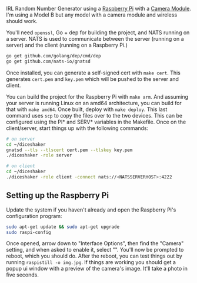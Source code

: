 IRL Random Number Generator using a [Raspberry Pi](raspberry-pi) with a [Camera
Module](camera-module). I'm using a Model B but any model with a camera module
and wireless should work.

You'll need `openssl`, Go + dep for building the project, and NATS running on a
server. NATS is used to communicate between the server (running on a server)
and the client (running on a Raspberry Pi.)

```bash
go get github.com/golang/dep/cmd/dep
go get github.com/nats-io/gnatsd
```

Once installed, you can generate a self-signed cert with `make cert`. This
generates `cert.pem` and `key.pem` which will be pushed to the server and
client.

You can build the project for the Raspberry Pi with `make arm`. And assuming
your server is running Linux on an amd64 architecture, you can build for that
with `make amd64`. Once built, deploy with `make deploy`. This last command
uses `scp` to copy the files over to the two devices. This can be configured
using the PI* and SERV* variables in the Makefile. Once on the client/server,
start things up with the following commands:

```bash
# on server
cd ~/diceshaker
gnatsd --tls --tlscert cert.pem --tlskey key.pem
./diceshaker -role server
```

```bash
# on client
cd ~/diceshaker
./diceshaker -role client -connect nats://<NATSSERVERHOST>:4222
```

## Setting up the Raspberry Pi

Update the system if you haven't already and open the Raspberry Pi's
configuration program:

```bash
sudo apt-get update && sudo apt-get upgrade
sudo raspi-config
```

Once opened, arrow down to "Interface Options", then find the "Camera" setting,
and when asked to enable it, select "<Yes>". You'll now be prompted to reboot,
which you should do. After the reboot, you can test things out by running
`raspistill -o img.jpg`. If things are working you should get a popup ui window
with a preview of the camera's image. It'll take a photo in five seconds.


[raspberry-pi]: https://www.raspberrypi.org/products/raspberry-pi-3-model-b/
[camera-module]: https://www.raspberrypi.org/products/camera-module-v2/
